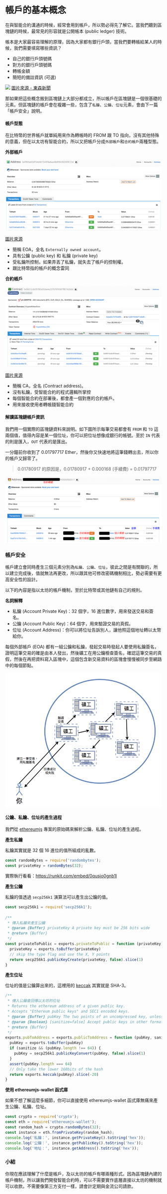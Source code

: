 # 帳戶的基本概念

在與智能合約溝通的時候，經常會用到帳戶，所以勢必得先了解它。當我們聽到區塊鏈的時候，最常見的形容就是公開帳本 (public ledger) 技術。

帳本是大家最容易理解的原理，因為大家都有銀行戶頭，當我們要轉帳給某人的時候，我們需要填寫哪些資訊？

* 自己的銀行戶頭號碼
* 對方的銀行戶頭號碼
* 轉帳金額
* 簡短的備註資訊 (可選)

![](https://cdn2.ettoday.net/images/249/249290.jpg)
[圖片來源 - 東森新聞](https://www.ettoday.net/news/20130207/162668.htm)

那如果把這些概念搬到區塊鏈上大部分都成立，所以帳戶在區塊鏈是一個很基礎的元素。但區塊鏈的帳戶會在複雜一些，包含了`私鑰`、`公鑰`、`位址`元素，會由下一篇「帳戶安全」說明。

#### 帳戶型態

在比特幣的世界帳戶就單純用來作為轉帳時的 FROM 跟 TO 指向，沒有其他特殊的意義，但在以太坊有智能合約，所以又把帳戶分成`外部帳戶`和`合約帳戶`兩種型態。

**外部帳戶**

![](https://raw.githubusercontent.com/alincode/30-days-smart-contract/master/assets/04_eoa.png)

[圖片來源](https://etherscan.io/address/0xfb93a93df5ad461544f8a6ee48dfb4282099cc3d)

* 簡稱 EOA，全名 `Externally owned account`。
* 具有公鑰 (public key) 和 私鑰 (private key)
* 受私鑰所控制，如果弄丟了私鑰，就失去了帳戶的控制權。
* 跟比特幣指的帳戶的概念雷同

**合約帳戶**

![](https://raw.githubusercontent.com/alincode/30-days-smart-contract/master/assets/04_contract_address.png)

[圖片來源](https://etherscan.io/address/0x06012c8cf97bead5deae237070f9587f8e7a266d)

* 簡稱 CA，全名 (Contract address)。
* 沒有私鑰，受智能合約的程式邏輯所掌控
* 每個智能合約在部署後，都會產一個對應的合約帳戶。
* 用來接收使用者轉帳錢智能合約

#### 解讀區塊鏈帳戶資訊

我們用一個實際的區塊鏈資料來說明。如下圖所示每筆交易都會有 `FROM` 和 `TO` 這兩個值，值得內容是某一個位址，你可以把位址想像成銀行的帳號。至於 `IN` 代表的則是匯入，`OUT` 代表的是匯出。

一分鐘前你收到了 0.01797717 Ether，然後你又快速地將這筆錢轉出去，所以你的帳戶又歸零了。

> 0.01780917 的原因是，0.01780917 + 0.000168 (手續費) = 0.01797717

![](https://raw.githubusercontent.com/alincode/30-days-smart-contract/master/assets/04_account.png)

### 帳戶安全

帳戶建立會同時產生三個元素分別為`私鑰`、`公鑰`、`位址`，彼此之間是有關聯的，所以建立完成後，值就無法再更改，所以跟其他可修改密碼機制相比，勢必需要有更高安全性的設計。

以下的內容是指以太坊的帳戶機制，至於比特幣或其他鏈有自己的規則。

**名詞解釋**

* 私鑰 (Account Private Key)：32 個字，16 進位數字，用來發送交易和簽名。
* 公鑰 (Account Public Key)：64 個字，用來驗證交易的真假。
* 位址 (Account Address)：你可以將位址告訴別人，讓他照這個地址轉以太幣給你。

每個外部帳戶 (EOA) 都有一組公鑰和私鑰，發起交易時發起人要使用私鑰簽名，證明這筆交易的確是由本人發出，然後礦工在用公鑰檢查簽名，確認這筆交易的真假，然後在再把資料寫入區塊中，這個包含新交易資料的區塊會慢慢被同步至網路中的每個節點。

![](assets/05_flow.png)

#### 公鑰、私鑰、位址的產生過程

我們從 [ethereumjs](https://github.com/ethereumjs/ethereumjs-util/blob/master/index.js) 專案的原始碼來解析公鑰、私鑰、位址的產生過程。

**產生私鑰**

私鑰其實就是 32 個 16 進位的值所組成的亂數。

```js
const randomBytes = require('randombytes');
const privateKey = randomBytes(32);
```

實際執行看看：<https://runkit.com/embed/0qusjo0gnb1l>

**產生公鑰**

私鑰的值透過 `secp256k1` 演算法可以產生出公鑰的值。

```js
const secp256k1 = require('secp256k1');

/**
 * 傳入私鑰來產生公鑰
 * @param {Buffer} privateKey A private key must be 256 bits wide
 * @return {Buffer}
 */
const privateToPublic = exports.privateToPublic = function (privateKey) {
  privateKey = exports.toBuffer(privateKey)
  // skip the type flag and use the X, Y points
  return secp256k1.publicKeyCreate(privateKey, false).slice(1)
}
```

**產生位址**

位址的值是公鑰算出來的，這裡用的 [keccak](https://www.schneier.com/blog/archives/2013/10/will_keccak_sha-3.html) 其實就是 SHA-3。

```js
/**
 * 傳入公鑰會回傳以太坊的位址
 * Returns the ethereum address of a given public key.
 * Accepts "Ethereum public keys" and SEC1 encoded keys.
 * @param {Buffer} pubKey The two points of an uncompressed key, unless sanitize is enabled
 * @param {Boolean} [sanitize=false] Accept public keys in other formats
 * @return {Buffer}
 */
exports.pubToAddress = exports.publicToAddress = function (pubKey, sanitize) {
  pubKey = exports.toBuffer(pubKey)
  if (sanitize && (pubKey.length !== 64)) {
    pubKey = secp256k1.publicKeyConvert(pubKey, false).slice(1)
  }
  assert(pubKey.length === 64)
  // Only take the lower 160bits of the hash
  return exports.keccak(pubKey).slice(-20)
}
```

**使用 ethereumjs-wallet 函式庫**

如果不想了解這麼多細節，你可以直接使用 ethereumjs-wallet 函式庫無痛來產生公鑰、私鑰、位址。

```js
const crypto = require('crypto');
const eth = require('ethereumjs-wallet');
const random_hash = crypto.randomBytes(32);
const instance = eth.fromPrivateKey(random_hash);
console.log('私鑰：', instance.getPrivateKey().toString('hex'));
console.log('公鑰：', instance.getPublicKey().toString('hex'));
console.log('地址：', instance.getAddress().toString('hex'));
```

### 小結

你現在應該理解了什麼是帳戶，及以太坊的帳戶有哪兩種形式。因為區塊鏈內建的帳戶機制，所以讓我們開發智能合約時，可以不需要實作底層直接以太坊的機制就可以收款。不需要像第三方支付一樣，請會計定期與金流公司請款。
